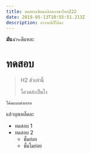 ```yaml
---
title: ทดสอบเขียนบล๊อคภาษาไทย222
date: 2019-05-13T10:55:51.213Z
description: อาจจะดีก็ได้นะ
---
```

**มัน**_น่า_`จะ`ดีแหละ

# ทดสอบ

> H2 ตัวเท่านี้
>
> โควตล่ะเป็นไง

```
โค้ดแบบดำเหรอ
```

แล้วบุลเหล็ดละ

* ทดสอบ 1
* ทดสอบ 2
  * ชั้นย่อย 
  * ชั้นไมย่อย
